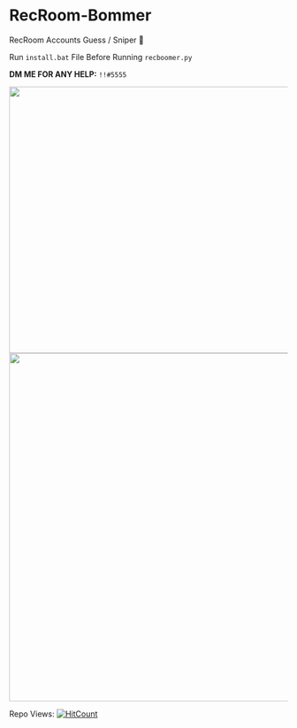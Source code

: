 # RecRoom-Bommer
RecRoom Accounts Guess / Sniper 🌌

Run `install.bat` File Before Running `recboomer.py`

**DM ME FOR ANY HELP:** `!!#5555`

<img src="https://cdn.discordapp.com/attachments/884850906158481448/1104288820062589008/image.png" height="482" width="702" >

<img src="https://cdn.discordapp.com/attachments/884850906158481448/1104289636932661359/iu.png" height="630" width="1200" >

Repo Views:   [![HitCount](https://hits.dwyl.com/irtco/RecRoom-Bommer.svg?style=flat-square)](http://hits.dwyl.com/irtco/RecRoom-Bommer)
